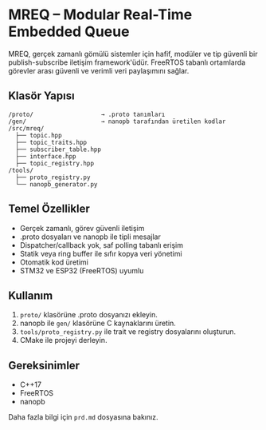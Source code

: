 # MREQ – Modular Real-Time Embedded Queue

MREQ, gerçek zamanlı gömülü sistemler için hafif, modüler ve tip güvenli bir publish-subscribe iletişim framework'üdür. FreeRTOS tabanlı ortamlarda görevler arası güvenli ve verimli veri paylaşımını sağlar.

## Klasör Yapısı

```
/proto/                   → .proto tanımları
/gen/                     → nanopb tarafından üretilen kodlar
/src/mreq/
  ├── topic.hpp
  ├── topic_traits.hpp
  ├── subscriber_table.hpp
  ├── interface.hpp
  ├── topic_registry.hpp
/tools/
  ├── proto_registry.py
  └── nanopb_generator.py
```

## Temel Özellikler
- Gerçek zamanlı, görev güvenli iletişim
- .proto dosyaları ve nanopb ile tipli mesajlar
- Dispatcher/callback yok, saf polling tabanlı erişim
- Statik veya ring buffer ile sıfır kopya veri yönetimi
- Otomatik kod üretimi
- STM32 ve ESP32 (FreeRTOS) uyumlu

## Kullanım
1. `proto/` klasörüne .proto dosyanızı ekleyin.
2. nanopb ile `gen/` klasörüne C kaynaklarını üretin.
3. `tools/proto_registry.py` ile trait ve registry dosyalarını oluşturun.
4. CMake ile projeyi derleyin.

## Gereksinimler
- C++17
- FreeRTOS
- nanopb

Daha fazla bilgi için `prd.md` dosyasına bakınız. 